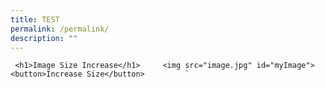 ```yaml
---
title: TEST
permalink: /permalink/
description: ""
---
```

     <h1>Image Size Increase</h1>     <img src="image.jpg" id="myImage">     <button>Increase Size</button>         `